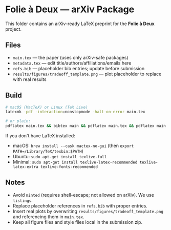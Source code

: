 
# Folie à Deux — arXiv Package

This folder contains an arXiv-ready LaTeX preprint for the **Folie à Deux** project.

## Files
- `main.tex` — the paper (uses only arXiv-safe packages)
- `metadata.tex` — edit title/authors/affiliations/emails here
- `refs.bib` — placeholder bib entries; update before submission
- `results/figures/tradeoff_template.png` — plot placeholder to replace with real results

## Build
```bash
# macOS (MacTeX) or Linux (TeX Live)
latexmk -pdf -interaction=nonstopmode -halt-on-error main.tex

# or plain:
pdflatex main.tex && bibtex main && pdflatex main.tex && pdflatex main.tex
```
If you don't have LaTeX installed:
- macOS: `brew install --cask mactex-no-gui` (then `export PATH=/Library/TeX/texbin:$PATH`)
- Ubuntu: `sudo apt-get install texlive-full`
- Minimal: `sudo apt-get install texlive-latex-recommended texlive-latex-extra texlive-fonts-recommended`

## Notes
- Avoid `minted` (requires shell-escape; not allowed on arXiv). We use `listings`.
- Replace placeholder references in `refs.bib` with proper entries.
- Insert real plots by overwriting `results/figures/tradeoff_template.png` and referencing them in `main.tex`.
- Keep all figure files and style files local in the submission zip.
